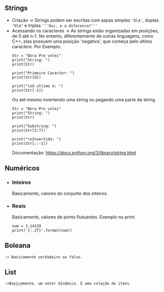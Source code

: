 ## Strings

- Criação -> Strings podem ser escritas com aspas simples `'Olá'`, duplas `"Olá"` e triplas `'''Oxi, e a diferenca?'''`
- Acessando os caracteres -> As strings estão organizadas em posições, de 0 até n-1. No entanto, diferentemente de outras linguagens, como C++, elas possuem uma posição 'negativa', que começa pelo ultimo caractere. Por Exemplo:
	```
	Str = "Bora Pro volei"
	print("String: ")
	print(Str)
	
	print("Primeiro Caracter: ")
	print(Str[0])
	
	print("\nO ultimo é: ")
	print(Str[-1])
	```
	Ou até mesmo invertendo uma string ou pegando uma parte da string
	```
	Str = "Bora Pro volei"
	print("String: ") 
	print(Str) 
	
	print("Substring: ") 
	print(Str[3:7]) 
	
	print("\nInvertida: ") 
	print(Str[::-1]) 
	```
	Documentação: https://docs.python.org/3/library/string.html
## Numéricos
- ### Inteiros 
	Basicamente, valores do conjunto dos inteiros.

- ### Reais
	Basicamente, valores de ponto flutuantes.
	Exemplo no print:
	 ````
	num = 3.14159
	print('{:.2f}'.format(num))
	````

## Boleana 
	-> Basicamente verdadeiro ou falso.
## List
	->Basicamente, um vetor dinâmico. É uma coleção de itens.
		````
			
```